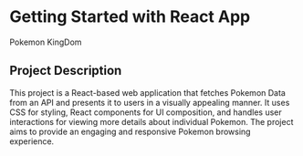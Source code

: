# Getting Started with React App

Pokemon KingDom

## Project Description

This project is a React-based web application that fetches Pokemon Data from an API and presents it to users in a visually appealing manner. It uses CSS for styling, React components for UI composition, and handles user interactions for viewing more details about individual Pokemon. The project aims to provide an engaging and responsive Pokemon browsing experience.
